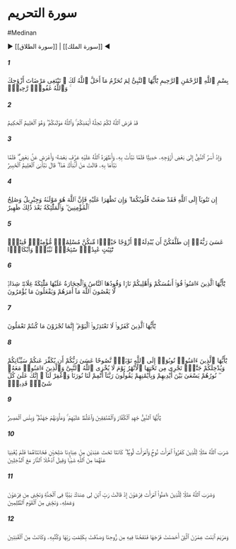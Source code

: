 # سورة التحريم
#Medinan
▶ [[سورة الطلاق]] | [[سورة الملك]] ◀
##### 1
<span class="ayah hovertext" data-hover="اى پيامبر چرا در طلب خشنودى [بعضى از] همسرانت چيزى را كه خداوند بر تو حلال گردانده است، تحريم مى‌كنى؟ و خداوند [در همه حال‌] آمرزگار مهربان است‌">بِسْمِ ٱللَّهِ ٱلرَّحْمَٰنِ ٱلرَّحِيمِ يَٰٓأَيُّهَا ٱلنَّبِىُّ لِمَ تُحَرِّمُ مَآ أَحَلَّ ٱللَّهُ لَكَ ۖ تَبْتَغِى مَرْضَاتَ أَزْوَٰجِكَ ۚ وَٱللَّهُ غَفُورٌۭ رَّحِيمٌۭ</span>
##### 2
<span class="ayah hovertext" data-hover="به راستى كه خداوند شكستن سوگندهايتان را [با دادن كفاره‌] بر شما روا داشته است، و خداوند سرور شماست و او داناى فرزانه است‌">قَدْ فَرَضَ ٱللَّهُ لَكُمْ تَحِلَّةَ أَيْمَٰنِكُمْ ۚ وَٱللَّهُ مَوْلَىٰكُمْ ۖ وَهُوَ ٱلْعَلِيمُ ٱلْحَكِيمُ</span>
##### 3
<span class="ayah hovertext" data-hover="و چنين بود كه پيامبر سخنى را پوشيده‌وار به بعضى از همسرانش گفت، و چون آن را [آن زن به زن ديگر] خبر داد، و خداوند او را از آن آگاه كرد، بخشى از آن را [در عتاب خود به آنان‌] بيان داشت و از بخش ديگر صرفنظر كرد، و چون آن زن [صاحب راز و افشاءگر آن‌] را از آن آگاه كرد، گفت چه كسى تو را از اين خبر داد؟ فرمود مرا خداوند داناى آگاه با خبر كرد">وَإِذْ أَسَرَّ ٱلنَّبِىُّ إِلَىٰ بَعْضِ أَزْوَٰجِهِۦ حَدِيثًۭا فَلَمَّا نَبَّأَتْ بِهِۦ وَأَظْهَرَهُ ٱللَّهُ عَلَيْهِ عَرَّفَ بَعْضَهُۥ وَأَعْرَضَ عَنۢ بَعْضٍۢ ۖ فَلَمَّا نَبَّأَهَا بِهِۦ قَالَتْ مَنْ أَنۢبَأَكَ هَٰذَا ۖ قَالَ نَبَّأَنِىَ ٱلْعَلِيمُ ٱلْخَبِيرُ</span>
##### 4
<span class="ayah hovertext" data-hover="اگر شما دو زن به درگاه خداوند توبه كنيد، و به راستى هم دلهاى شما [از طاعت خداوند و پيامبر او در اين امر] برگشته است [از گناه شما در مى‌گذرد]، و اگر در برابر او همدستى كنيد، بدانيد كه خداوند دوست اوست و جبرئيل و صالح‌[ترين‌] مؤمنان، و علاوه بر آن فرشتگان هم پشتيبانند">إِن تَتُوبَآ إِلَى ٱللَّهِ فَقَدْ صَغَتْ قُلُوبُكُمَا ۖ وَإِن تَظَٰهَرَا عَلَيْهِ فَإِنَّ ٱللَّهَ هُوَ مَوْلَىٰهُ وَجِبْرِيلُ وَصَٰلِحُ ٱلْمُؤْمِنِينَ ۖ وَٱلْمَلَٰٓئِكَةُ بَعْدَ ذَٰلِكَ ظَهِيرٌ</span>
##### 5
<span class="ayah hovertext" data-hover="چه بسا اگر شما را طلاق دهد، پروردگارش براى او همسرانى بهتر از شما جانشين گرداند كه زنانى مسلمان، مؤمن، فرمانبردار، توبه‌كار، پرستشگر خداوند، روزه‌دار، اعم از بيوه و دوشيزه باشند">عَسَىٰ رَبُّهُۥٓ إِن طَلَّقَكُنَّ أَن يُبْدِلَهُۥٓ أَزْوَٰجًا خَيْرًۭا مِّنكُنَّ مُسْلِمَٰتٍۢ مُّؤْمِنَٰتٍۢ قَٰنِتَٰتٍۢ تَٰٓئِبَٰتٍ عَٰبِدَٰتٍۢ سَٰٓئِحَٰتٍۢ ثَيِّبَٰتٍۢ وَأَبْكَارًۭا</span>
##### 6
<span class="ayah hovertext" data-hover="اى مؤمنان خود و خانواده‌تان را از آتشى حفظ كنيد كه هيزم آن مردم و سنگها هستند و فرشتگانى درشت‌خو و سخت‌رو بر آن گمارده‌اند كه از خداوند در آنچه فرمانشان دهد سرپيچى نمى‌كنند، و هر چه به ايشان فرمان داده مى‌شود، انجام دهند">يَٰٓأَيُّهَا ٱلَّذِينَ ءَامَنُوا۟ قُوٓا۟ أَنفُسَكُمْ وَأَهْلِيكُمْ نَارًۭا وَقُودُهَا ٱلنَّاسُ وَٱلْحِجَارَةُ عَلَيْهَا مَلَٰٓئِكَةٌ غِلَاظٌۭ شِدَادٌۭ لَّا يَعْصُونَ ٱللَّهَ مَآ أَمَرَهُمْ وَيَفْعَلُونَ مَا يُؤْمَرُونَ</span>
##### 7
<span class="ayah hovertext" data-hover="اى كافران امروز عذرخواهى مكنيد، فقط در برابر كارى كه كرده‌ايد جزا يابيد">يَٰٓأَيُّهَا ٱلَّذِينَ كَفَرُوا۟ لَا تَعْتَذِرُوا۟ ٱلْيَوْمَ ۖ إِنَّمَا تُجْزَوْنَ مَا كُنتُمْ تَعْمَلُونَ</span>
##### 8
<span class="ayah hovertext" data-hover="اى مؤمنان به درگاه خداوند توبه‌اى خالصانه كنيد، چه بسا پروردگارتان گناهانتان را از شما بزدايد و شما را به بوستانهايى كه جويباران از فرودست آن جارى است، در آورد [در] روزى كه خداوند پيامبر و ايمان آوردگان همراه او را فرو نگذارد، نورشان در پيشاپيش و سمت راستشان مى‌شتابد، گويند پروردگارا نور ما را براى ما به كمال برسان، و ما را بيامرز، كه تو بر هر كارى توانايى‌">يَٰٓأَيُّهَا ٱلَّذِينَ ءَامَنُوا۟ تُوبُوٓا۟ إِلَى ٱللَّهِ تَوْبَةًۭ نَّصُوحًا عَسَىٰ رَبُّكُمْ أَن يُكَفِّرَ عَنكُمْ سَيِّـَٔاتِكُمْ وَيُدْخِلَكُمْ جَنَّٰتٍۢ تَجْرِى مِن تَحْتِهَا ٱلْأَنْهَٰرُ يَوْمَ لَا يُخْزِى ٱللَّهُ ٱلنَّبِىَّ وَٱلَّذِينَ ءَامَنُوا۟ مَعَهُۥ ۖ نُورُهُمْ يَسْعَىٰ بَيْنَ أَيْدِيهِمْ وَبِأَيْمَٰنِهِمْ يَقُولُونَ رَبَّنَآ أَتْمِمْ لَنَا نُورَنَا وَٱغْفِرْ لَنَآ ۖ إِنَّكَ عَلَىٰ كُلِّ شَىْءٍۢ قَدِيرٌۭ</span>
##### 9
<span class="ayah hovertext" data-hover="اى پيامبر با كافران و منافقان جهاد كن، و با آنان درشتى كن كه سرا و سرانجامشان جهنم است و بد سرانجامى است‌">يَٰٓأَيُّهَا ٱلنَّبِىُّ جَٰهِدِ ٱلْكُفَّارَ وَٱلْمُنَٰفِقِينَ وَٱغْلُظْ عَلَيْهِمْ ۚ وَمَأْوَىٰهُمْ جَهَنَّمُ ۖ وَبِئْسَ ٱلْمَصِيرُ</span>
##### 10
<span class="ayah hovertext" data-hover="خداوند درباره كافران مثلى مى‌زند، و آن همسر نوح است و همسر لوط كه در حباله دو بنده از بندگان شايسته ما بودند، سپس به ايشان خيانت كردند، و آن دو [پيامبر] در برابر امر [و عذاب‌] الهى چيزى را از آنان باز نداشتند، و [به آنان‌] گفته شود، همراه ساير وارد شوندگان، وارد آتش [جهنم‌] شويد">ضَرَبَ ٱللَّهُ مَثَلًۭا لِّلَّذِينَ كَفَرُوا۟ ٱمْرَأَتَ نُوحٍۢ وَٱمْرَأَتَ لُوطٍۢ ۖ كَانَتَا تَحْتَ عَبْدَيْنِ مِنْ عِبَادِنَا صَٰلِحَيْنِ فَخَانَتَاهُمَا فَلَمْ يُغْنِيَا عَنْهُمَا مِنَ ٱللَّهِ شَيْـًۭٔا وَقِيلَ ٱدْخُلَا ٱلنَّارَ مَعَ ٱلدَّٰخِلِينَ</span>
##### 11
<span class="ayah hovertext" data-hover="و نيز خداوند درباره مؤمنان مثلى مى‌زند و آن همسر فرعون است كه [در اوج سختى كشيدن‌] گفت پروردگارا براى من در نزد خودت، خانه‌اى در بهشت بنا كن، و مرا از شر فرعون و عمل او رهايى ده، و از قوم ستمكار نجاتم بخش‌">وَضَرَبَ ٱللَّهُ مَثَلًۭا لِّلَّذِينَ ءَامَنُوا۟ ٱمْرَأَتَ فِرْعَوْنَ إِذْ قَالَتْ رَبِّ ٱبْنِ لِى عِندَكَ بَيْتًۭا فِى ٱلْجَنَّةِ وَنَجِّنِى مِن فِرْعَوْنَ وَعَمَلِهِۦ وَنَجِّنِى مِنَ ٱلْقَوْمِ ٱلظَّٰلِمِينَ</span>
##### 12
<span class="ayah hovertext" data-hover="و نيز مريم دختر عمران را كه ناموس خود را محفوظ داشت، آنگاه از روح خويش در آن دميديم، و سخنان و كتابهاى پروردگارش را استوار گرفت، و از فرمانبرداران بود">وَمَرْيَمَ ٱبْنَتَ عِمْرَٰنَ ٱلَّتِىٓ أَحْصَنَتْ فَرْجَهَا فَنَفَخْنَا فِيهِ مِن رُّوحِنَا وَصَدَّقَتْ بِكَلِمَٰتِ رَبِّهَا وَكُتُبِهِۦ وَكَانَتْ مِنَ ٱلْقَٰنِتِينَ</span>
